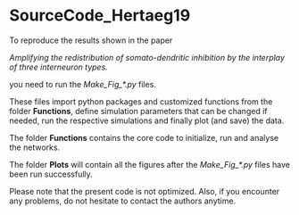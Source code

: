 # SourceCode_Hertaeg19

To reproduce the results shown in the paper

*Amplifying the redistribution of somato-dendritic inhibition by the interplay of three interneuron types.*

you need to run the *Make_Fig_\*.py* files.

These files import python packages and customized functions from the folder **Functions**, define simulation parameters that can be changed if needed, run the respective simulations and finally plot (and save) the data.

The folder **Functions** contains the core code to initialize, run and analyse the networks.

The folder **Plots** will contain all the figures after the *Make_Fig_\*.py* files have been run successfully.

Please note that the present code is not optimized. Also, if you encounter any problems, do not hesitate to contact the authors anytime. 

